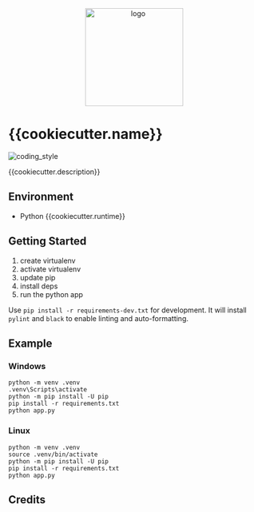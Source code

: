 <div align="center">
    <img src="{{cookiecutter.img}}" alt="logo" height="196">
</div>

# {{cookiecutter.name}}

![coding_style](https://img.shields.io/badge/code%20style-black-000000.svg)

{{cookiecutter.description}}

## Environment

- Python {{cookiecutter.runtime}}

## Getting Started

1. create virtualenv
2. activate virtualenv
3. update pip
4. install deps
5. run the python app

Use `pip install -r requirements-dev.txt` for development.
It will install `pylint` and `black` to enable linting and auto-formatting.

## Example

### Windows

    python -m venv .venv
    .venv\Scripts\activate
    python -m pip install -U pip
    pip install -r requirements.txt
    python app.py

### Linux

    python -m venv .venv
    source .venv/bin/activate
    python -m pip install -U pip
    pip install -r requirements.txt
    python app.py

## Credits
